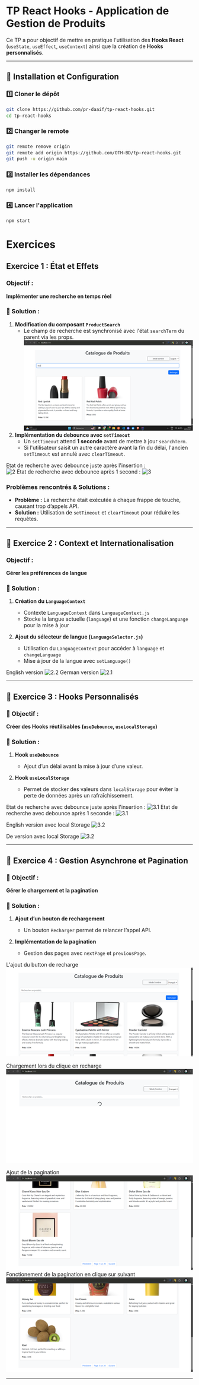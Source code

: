 # TP React Hooks - Application de Gestion de Produits  

Ce TP a pour objectif de mettre en pratique l'utilisation des **Hooks React** (`useState`, `useEffect`, `useContext`) ainsi que la création de **Hooks personnalisés**.  

---

## 🚀 Installation et Configuration  

### 1️⃣ Cloner le dépôt  

```sh
git clone https://github.com/pr-daaif/tp-react-hooks.git
cd tp-react-hooks
```

### 2️⃣ Changer le remote  

```sh
git remote remove origin
git remote add origin https://github.com/OTH-BD/tp-react-hooks.git
git push -u origin main
```

### 3️⃣ Installer les dépendances  

```sh
npm install
```

### 4️⃣ Lancer l'application  

```sh
npm start
```


#  Exercices  

##  Exercice 1 : **État et Effets**  

###  Objectif :  
**Implémenter une recherche en temps réel**  

### 🔹 Solution :  

1. **Modification du composant `ProductSearch`**  
   - Le champ de recherche est synchronisé avec l'état `searchTerm` du parent via les props.  
![1](screenshots/search1.png)
2. **Implémentation du debounce avec `setTimeout`**  
   - Un `setTimeout` attend **1 seconde** avant de mettre à jour `searchTerm`.  
   - Si l'utilisateur saisit un autre caractère avant la fin du délai, l'ancien `setTimeout` est annulé avec `clearTimeout`.


Etat de recherche avec debounce juste après l'insertion :   
![2](images/search1.png.png)
Etat de recherche avec debounce après 1 second : 
![3](images/1.2%20after.pngg)
###  Problèmes rencontrés & Solutions :  
- **Problème :** La recherche était exécutée à chaque frappe de touche, causant trop d’appels API.  
- **Solution :** Utilisation de `setTimeout` et `clearTimeout` pour réduire les requêtes.  

---

## 🿳️ Exercice 2 : **Context et Internationalisation**  

###  Objectif :  
**Gérer les préférences de langue**  

### 🔹 Solution :  

1. **Création du `LanguageContext`**  
   - Contexte `LanguageContext` dans `LanguageContext.js`  
   - Stocke la langue actuelle (`language`) et une fonction `changeLanguage` pour la mise à jour  

2. **Ajout du sélecteur de langue (`LanguageSelector.js`)**  
   - Utilisation du `LanguageContext` pour accéder à `language` et `changeLanguage`  
   - Mise à jour de la langue avec `setLanguage()`  

English version 
![2.2](images/2.2.png)
German version
![2.1](images/2.1.png)

---

## 🿠 Exercice 3 : **Hooks Personnalisés**  

### 🎯 Objectif :  
**Créer des Hooks réutilisables (`useDebounce`, `useLocalStorage`)**  

### 🔹 Solution :  

1. **Hook `useDebounce`**  
   - Ajout d’un délai avant la mise à jour d’une valeur.  

2. **Hook `useLocalStorage`**  
   - Permet de stocker des valeurs dans `localStorage` pour éviter la perte de données après un rafraîchissement.  

Etat de recherche avec debounce juste après l'insertion : 
![3.1](images/3.1.before.png)
Etat de recherche avec debounce après 1 seconde : 
![3.1](images/3.1.after.png)

English version avec local Storage
![3.2](images/3.2.png)

De version avec local Storage
![3.2](images/3.2.de.png)  

---

## 🿥 Exercice 4 : **Gestion Asynchrone et Pagination**  

### 🎯 Objectif :  
**Gérer le chargement et la pagination**  

### 🔹 Solution :  

1. **Ajout d’un bouton de rechargement**  
   - Un bouton `Recharger` permet de relancer l’appel API.  

2. **Implémentation de la pagination**  
   - Gestion des pages avec `nextPage` et `previousPage`.  

L'ajout du button de recharge
![4.1](screenshots/ajoutRecharger.png)

Chargement lors du clique en recharge
![4.1](screenshots/lorsrecharge.png)

Ajout de la pagination
![4.2](screenshots/paginationdeb.png)
Fonctionement de la pagination en clique sur suivant
![4.2](screenshots/paginationFin.png)



---

